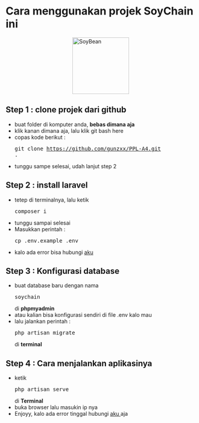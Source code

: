 <h1>Cara menggunakan projek SoyChain ini</h1>
<div style="width:100%; display:flex; justify-content:center;">
    <img src="https://cdn-icons-png.flaticon.com/512/3988/3988187.png" title="SoyBean" width="150">
</div>

## Step 1 : clone projek dari github
- buat folder di komputer anda, <strong>bebas dimana aja</strong>
- klik kanan dimana aja, lalu klik git bash here
- copas kode berikut :  <pre>git clone https://github.com/gunzxx/PPL-A4.git .</pre>
- tunggu sampe selesai, udah lanjut step 2

## Step 2 : install laravel
- tetep di terminalnya, lalu ketik <pre>composer i</pre>
- tunggu sampai selesai
- Masukkan perintah : <pre>cp .env.example .env</pre>
- kalo ada error bisa hubungi <a href="https://wa.me/+62895370015252" target="_blank"> aku </a>

## Step 3 : Konfigurasi database
- buat database baru dengan nama <pre>soychain</pre> di <strong>phpmyadmin</strong>
- atau kalian bisa konfigurasi sendiri di file .env kalo mau
- lalu jalankan perintah : <pre>php artisan migrate</pre> di <strong>terminal</strong>
## Step 4 : Cara menjalankan aplikasinya
- ketik <pre>php artisan serve</pre> di <strong>Terminal</strong>
- buka browser lalu masukin ip nya
- Enjoyy, kalo ada error tinggal hubungi <a href="https://wa.me/+62895370015252" target="_blank"> aku </a> aja

